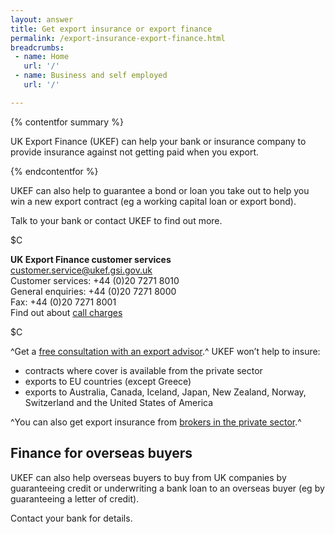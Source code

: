 ```yaml
---
layout: answer
title: Get export insurance or export finance
permalink: /export-insurance-export-finance.html
breadcrumbs:
 - name: Home
   url: '/'
 - name: Business and self employed
   url: '/'

---
```

{% contentfor summary %}

UK Export Finance (UKEF) can help your bank or insurance company to provide insurance against not getting paid when you export.

{% endcontentfor %}




UKEF can also help to guarantee a bond or loan you take out to help you win a new export contract (eg a working capital loan or export bond).



Talk to your bank or contact UKEF to find out more. 



$C

**UK Export Finance customer services**   
<customer.service@ukef.gsi.gov.uk>   
Customer services: +44 (0)20 7271 8010   
General enquiries: +44 (0)20 7271 8000   
Fax: +44 (0)20 7271 8001  
Find out about [call charges](/call-charges) 

$C

^Get a [free consultation with an export advisor](/government/publications/uk-regional-export-finance-advisors).^ 
UKEF won’t help to insure:

- contracts where cover is available from the private sector
- exports to EU countries (except Greece)
- exports to Australia, Canada, Iceland, Japan, New Zealand, Norway, Switzerland and the United States of America


^You can also get export insurance from [brokers in the private sector](/government/publications/uk-export-finance-insurance-list-of-approved-brokers/export-insurance-approved-brokers).^

## Finance for overseas buyers

UKEF can also help overseas buyers to buy from UK companies by guaranteeing credit or underwriting a bank loan to an overseas buyer (eg by guaranteeing a letter of credit).


Contact your bank for details.

